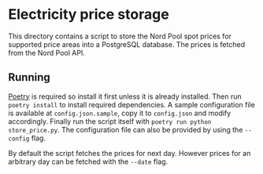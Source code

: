 # Electricity price storage

This directory contains a script to store the Nord Pool spot prices for supported
price areas into a PostgreSQL database. The prices is fetched from the Nord Pool
API.

## Running

[Poetry](https://python-poetry.org/) is required so install it first unless it is
already installed.
Then run `poetry install` to install required dependencies. A sample configuration
file is available at `config.json.sample`, copy it to `config.json` and modify
accordingly. Finally run the script itself with `poetry run python store_price.py`.
The configuration file can also be provided by using the `--config` flag.

By default the script fetches the prices for next day. However prices for an
arbitrary day can be fetched with the `--date` flag.
